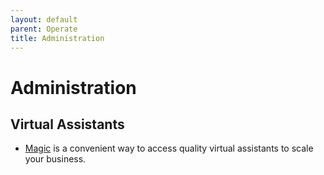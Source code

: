 ```yaml
---
layout: default
parent: Operate
title: Administration
---
```


# Administration

## Virtual Assistants

- [Magic](https://getmagic.com) is a convenient way to access quality virtual assistants to scale your business.